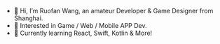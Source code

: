 - 👋 Hi, I’m Ruofan Wang, an amateur Developer & Game Designer from Shanghai.
- 👀 Interested in Game / Web / Mobile APP Dev.
- 🌱 Currently learning React, Swift, Kotlin & More!

<!---
ImPrankster/ImPrankster is a ✨ special ✨ repository because its `README.md` (this file) appears on your GitHub profile.
You can click the Preview link to take a look at your changes.
--->
